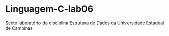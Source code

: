 # Linguagem-C-lab06
Sexto laboratório da disciplina Estrutura de Dados da Universidade Estadual de Campinas
